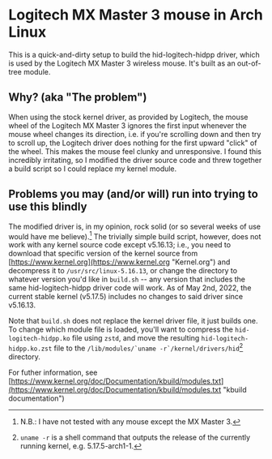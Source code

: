 # Logitech MX Master 3 mouse in Arch Linux
This is a quick-and-dirty setup to build the hid-logitech-hidpp driver, which is used by the Logitech MX Master 3 wireless mouse.  It's built as an out-of-tree module.

## Why? (aka "The problem")
When using the stock kernel driver, as provided by Logitech, the mouse wheel of the Logitech MX Master 3 ignores the first input whenever the mouse wheel changes its direction, i.e. if you're scrolling down and then try to scroll up, the Logitech driver does nothing for the first upward "click" of the wheel.  This makes the mouse feel clunky and unresponsive.  I found this incredibly irritating, so I modified the driver source code and threw together a build script so I could replace my kernel module.

## Problems you may (and/or will) run into trying to use this blindly
The modified driver is, in my opinion, rock solid (or so several weeks of use would have me believe).[^1]  The trivially simple build script, however, does not work with any kernel source code except v5.16.13; i.e., you need to download that specific version of the kernel source from [https://www.kernel.org](https://www.kernel.org "Kernel.org") and decompress it to `/usr/src/linux-5.16.13`, or change the directory to whatever version you'd like in `build.sh` -- any version that includes the same hid-logitech-hidpp driver code will work.  As of May 2nd, 2022, the current stable kernel (v5.17.5) includes no changes to said driver since v5.16.13.

Note that `build.sh` does not replace the kernel driver file, it just builds one.  To change which module file is loaded, you'll want to compress the `hid-logitech-hidpp.ko` file using `zstd`, and move the resulting `hid-logitech-hidpp.ko.zst` file to the <code>/lib/modules/\`uname -r\`/kernel/drivers/hid</code>[^2] directory.

For futher information, see [https://www.kernel.org/doc/Documentation/kbuild/modules.txt](https://www.kernel.org/doc/Documentation/kbuild/modules.txt "kbuild documentation")
[^1]: N.B.: I have not tested with any mouse except the MX Master 3.
[^2]: `uname -r` is a shell command that outputs the release of the currently running kernel, e.g. 5.17.5-arch1-1.
